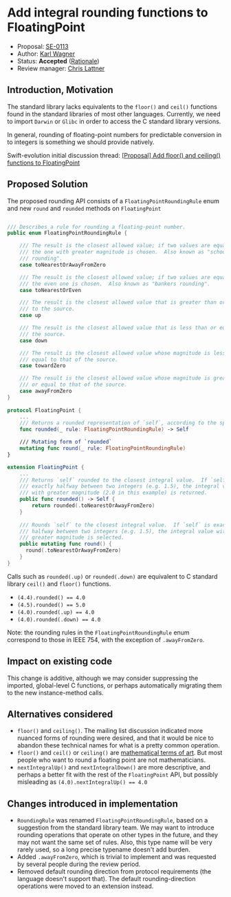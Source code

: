 # Add integral rounding functions to FloatingPoint

* Proposal: [SE-0113](0113-rounding-functions-on-floatingpoint.md)
* Author: [Karl Wagner](https://github.com/karwa)
* Status: **Accepted** ([Rationale](https://lists.swift.org/pipermail/swift-evolution-announce/2016-July/000217.html))
* Review manager: [Chris Lattner](http://github.com/lattner)

## Introduction, Motivation

The standard library lacks equivalents to the `floor()` and `ceil()` functions found in the standard libraries of most other languages. Currently, we need to import `Darwin` or `Glibc` in order to access the C standard library versions.

In general, rounding of floating-point numbers for predictable conversion in to integers is something we should provide natively.

Swift-evolution initial discussion thread: [\[Proposal\] Add floor() and ceiling() functions to FloatingPoint
](https://lists.swift.org/pipermail/swift-evolution/Week-of-Mon-20160620/022146.html)

## Proposed Solution

The proposed rounding API consists of a `FloatingPointRoundingRule` enum and new `round` and `rounded` methods on `FloatingPoint`


```swift

/// Describes a rule for rounding a floating-point number.
public enum FloatingPointRoundingRule {

    /// The result is the closest allowed value; if two values are equally close,
    /// the one with greater magnitude is chosen.  Also known as "schoolbook
    /// rounding".
    case toNearestOrAwayFromZero

    /// The result is the closest allowed value; if two values are equally close,
    /// the even one is chosen.  Also known as "bankers rounding".
    case toNearestOrEven

    /// The result is the closest allowed value that is greater than or equal
    /// to the source.
    case up

    /// The result is the closest allowed value that is less than or equal to
    /// the source.
    case down

    /// The result is the closest allowed value whose magnitude is less than or
    /// equal to that of the source.
    case towardZero

    /// The result is the closest allowed value whose magnitude is greater than
    /// or equal to that of the source.
    case awayFromZero
}
	
protocol FloatingPoint {
    ...
    /// Returns a rounded representation of `self`, according to the specified rounding rule.
    func rounded(_ rule: FloatingPointRoundingRule) -> Self

    /// Mutating form of `rounded`
    mutating func round(_ rule: FloatingPointRoundingRule)
}

extension FloatingPoint {
    ...
    /// Returns `self` rounded to the closest integral value.  If `self` is
    /// exactly halfway between two integers (e.g. 1.5), the integral value
    /// with greater magnitude (2.0 in this example) is returned.
    public func rounded() -> Self {
        return rounded(.toNearestOrAwayFromZero)
    }
  
    /// Rounds `self` to the closest integral value.  If `self` is exactly
    /// halfway between two integers (e.g. 1.5), the integral value with
    /// greater magnitude is selected.
    public mutating func round() {
      round(.toNearestOrAwayFromZero)
    }
}
```

Calls such as `rounded(.up)` or `rounded(.down)` are equivalent to C standard library `ceil()` and `floor()` functions.
- `(4.4).rounded() == 4.0`
- `(4.5).rounded() == 5.0`
- `(4.0).rounded(.up) == 4.0`
- `(4.0).rounded(.down) == 4.0`

Note: the rounding rules in the `FloatingPointRoundingRule` enum correspond to those in IEEE 754, with the exception of `.awayFromZero`.

## Impact on existing code

This change is additive, although we may consider suppressing the imported, global-level C functions, or perhaps automatically migrating them to the new instance-method calls.

## Alternatives considered

* `floor()` and `ceiling()`. The mailing list discussion indicated more nuanced forms of rounding were desired, and that it would be nice to abandon these technical names for what is a pretty common operation.
* `floor()` and `ceil()` or `ceiling()` are [mathematical terms of art](http://mathworld.wolfram.com/CeilingFunction.html). But most people who want to round a floating point are not mathematicians.
* `nextIntegralUp()` and `nextIntegralDown()` are more descriptive, and perhaps a better fit with the rest of the `FloatingPoint` API, but possibly misleading as `(4.0).nextIntegralUp() == 4.0`

## Changes introduced in implementation
* `RoundingRule` was renamed `FloatingPointRoundingRule`, based on a suggestion from the standard library team.  We may want to introduce rounding operations that operate on other types in the future, and they may not want the same set of rules.  Also, this type name will be very rarely used, so a long precise typename doesn't add burden.
* Added `.awayFromZero`, which is trivial to implement and was requested by several people during the review period.
* Removed default rounding direction from protocol requirements (the language doesn't support that).  The default rounding-direction operations were moved to an extension instead.

